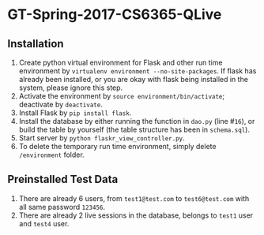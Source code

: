 # GT-Spring-2017-CS6365-QLive

## Installation
1. Create python virtual environment for Flask and other run time environment by `virtualenv environment --no-site-packages`. If flask has already been installed, or you are okay with flask being installed in the system, please ignore this step.
2. Activate the environment by `source environment/bin/activate`; deactivate by `deactivate`.
3. Install Flask by `pip install flask`.
4. Install the database by either running the function in `dao.py` (line #`16`), or build the table by yourself (the table structure has been in `schema.sql`).
4. Start server by `python flaskr_view_controller.py`.
5. To delete the temporary run time environment, simply delete `/environment` folder.

## Preinstalled Test Data
1. There are already 6 users, from `test1@test.com` to `test6@test.com` with all same password `123456`.
2. There are already 2 live sessions in the database, belongs to `test1` user and `test4` user.
